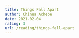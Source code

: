 ```yaml
---
title: Things Fall Apart
author: Chinua Achebe
date: 2021-02-04
rating: 3
url: /reading/things-fall-apart
---
```

